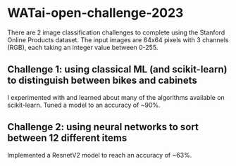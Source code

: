 # WATai-open-challenge-2023
There are 2 image classification challenges to complete using the Stanford Online Products dataset.
The input images are 64x64 pixels with 3 channels (RGB), each taking an integer value between 0-255.

## Challenge 1: using classical ML (and scikit-learn) to distinguish between bikes and cabinets
I experimented with and learned about many of the algorithms available on scikit-learn. Tuned a model to an accuracy of ~90%.

## Challenge 2: using neural networks to sort between 12 different items
Implemented a ResnetV2 model to reach an accuracy of ~63%.
